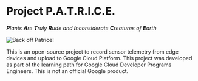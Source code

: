 Project P.A.T.R.I.C.E.
======================

_**P**lants **A**re **T**ruly **R**ude and **I**nconsiderate **C**reatures of **E**arth_

![Back off Patrice!](https://c.tenor.com/2QioFsX_HdcAAAAC/patrice-backoff.gif)

This is an open-source project to record sensor telemetry from edge devices and upload to Google Cloud Platform. This project was developed as part of the learning path for Google Cloud Developer Programs Engineers. This is not an official Google product.  
